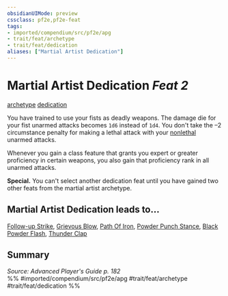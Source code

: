 ```yaml
---
obsidianUIMode: preview
cssclass: pf2e,pf2e-feat
tags:
- imported/compendium/src/pf2e/apg
- trait/feat/archetype
- trait/feat/dedication
aliases: ["Martial Artist Dedication"]
---
```

# Martial Artist Dedication  *Feat 2*  
[archetype](archetype.md)  [dedication](dedication.md)  


You have trained to use your fists as deadly weapons. The damage die for your fist unarmed attacks becomes `1d6` instead of `1d4`. You don't take the –2 circumstance penalty for making a lethal attack with your [nonlethal](nonlethal.md) unarmed attacks.

Whenever you gain a class feature that grants you expert or greater proficiency in certain weapons, you also gain that proficiency rank in all unarmed attacks.

**Special.** You can't select another dedication feat until you have gained two other feats from the martial artist archetype.

## Martial Artist Dedication leads to...

[Follow-up Strike](follow-up-strike-apg.md), [Grievous Blow](grievous-blow-apg.md), [Path Of Iron](path-of-iron-apg.md), [Powder Punch Stance](powder-punch-stance-ooa1.md), [Black Powder Flash](black-powder-flash-ooa1.md), [Thunder Clap](thunder-clap-ooa1.md)

## Summary

*Source: Advanced Player's Guide p. 182*  
%% #imported/compendium/src/pf2e/apg #trait/feat/archetype #trait/feat/dedication %%